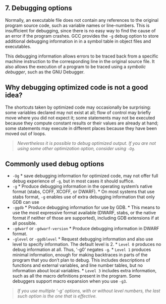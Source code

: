## 7. Debugging options

Normally, an executable file does not contain any references to the original program source code, such as variable names or line-numbers. This is insufficient for debugging, since there is no easy way to find the cause of an error if the program crashes. GCC provides the ``-g`` debug option to store additional debugging information in in a symbol table in object files and executables.  

This debugging information allows errors to be traced back from a specific machine instruction to the corresponding line in the original source file. It also allows the execution of a program to be traced using a *symbolic debugger*, such as the GNU Debugger.

## Why debugging optimized code is not a good idea?
The shortcuts taken by optimized code may occasionally be surprising: some variables declared may not exist at all; flow of control may briefly move where you did not expect it; some statements may not be executed because they compute constant results or their values are already at hand; some statements may execute in different places because they have been moved out of loops.

> *Nevertheless it is possible to debug optimized output. If you are not using some other optimization option, consider using ``-Og``.*

## Commonly used debug options

* ``-Og``
       * save debugging information for optimized code, may not offer full debug experience of ``-g``, but in most cases it should suffice.
* ``-g``
       * Produce debugging information in the operating system’s native format (stabs, COFF, XCOFF, or DWARF).
       * On most systems that use stabs format, ``-g`` enables use of extra debugging information that only GDB can use
* ```-ggdb```
        * Produce debugging information for use by GDB.
        * This means to use the most expressive format available (DWARF, stabs, or the native format if neither of those are supported), including GDB extensions if at all possible.
* ```-gdwarf``` or ```-gdwarf-version```
        * Produce debugging information in DWARF format.
* ```-glevel``` or ```-ggdblevel```
       * Request debugging information and also use level to specify information. The default level is 2.
       * ```Level 0``` produces no debug information at all. Thus, ‘-g0’ negates ```-g```.
       * ```Level 1``` produces minimal information, enough for making backtraces in parts of the program that you don’t plan to debug. This includes descriptions of functions and external variables, and line number tables, but no information about local variables.
       * ```Level 3``` includes extra information, such as all the macro definitions present in the program. Some debuggers support macro expansion when you use ```-g3```.

> *If you use multiple ‘-g’ options, with or without level numbers, the last such option is the one that is effective.*
